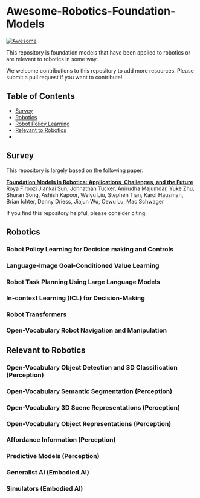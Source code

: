 # Awesome-Robotics-Foundation-Models

[![Awesome](https://awesome.re/badge.svg)](https://awesome.re)

This repository is foundation models that have been applied to robotics or are relevant to robotics in some way.

We welcome contributions to this repository to add more resources. Please submit a pull request if you want to contribute!

## Table of Contents

- [Survey](#survey)
- [Robotics](#robotics)
- [Robot Policy Learning](#robot-policy-learning)
- [Relevant to Robotics](#relevant-to-robotics)
- 

## Survey

This repository is largely based on the following paper:

**[Foundation Models in Robotics: Applications, Challenges, and the Future]()**
<br />
Roya Firoozi
Jiankai Sun,
Johnathan Tucker,
Anirudha Majumdar,
Yuke Zhu,
Shuran Song,
Ashish Kapoor,
Weiyu Liu,
Stephen Tian,
Karol Hausman,
Brian Ichter,
Danny Driess,
Jiajun Wu,
Cewu Lu,
Mac Schwager
<br />

If you find this repository helpful, please consider citing:

## Robotics

### Robot Policy Learning for Decision making and Controls

### Language-Image Goal-Conditioned Value Learning

### Robot Task Planning Using Large Language Models

### In-context Learning (ICL) for Decision-Making

### Robot Transformers

### Open-Vocabulary Robot Navigation and Manipulation

## Relevant to Robotics

### Open-Vocabulary Object Detection and 3D Classification (Perception)

### Open-Vocabulary Semantic Segmentation (Perception)

### Open-Vocabulary 3D Scene Representations (Perception)

### Open-Vocabulary Object Representations (Perception)

### Affordance Information (Perception)

### Predictive Models (Perception)

### Generalist Ai (Embodied AI)

### Simulators (Embodied AI)
